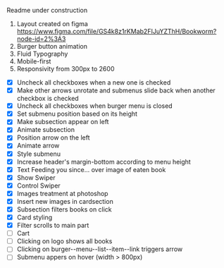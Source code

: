 Readme under construction

1) Layout created on figma https://www.figma.com/file/GS4k8z1rKMab2FIJuYZThH/Bookworm?node-id=2%3A3
2) Burger button animation
3) Fluid Typography
4) Mobile-first
5) Responsivity from 300px to 2600

- [X] Uncheck all checkboxes when a new one is checked
- [X] Make other arrows unrotate and submenus slide back when another checkbox is checked 
- [X] Uncheck all checkboxes when burger menu is closed
- [X] Set submenu position based on its height
- [X] Make subsection appear on left
- [X] Animate subsection
- [X] Position arrow on the left
- [X] Animate arrow
- [X] Style submenu
- [X] Increase header's margin-bottom according to menu height
- [X] Text Feeding you since... over image of  eaten book
- [X] Show Swiper
- [X] Control Swiper
- [X] Images treatment at photoshop
- [X] Insert new images in cardsection
- [X] Subsection filters books on click
- [X] Card styling
- [X] Filter scrolls to main part
- [ ] Cart
- [ ] Clicking on logo shows all books
- [ ] Clicking on burger--menu--list--item--link triggers arrow
- [ ] Submenu appers on hover (width > 800px)